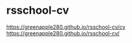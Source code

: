 # rsschool-cv
https://greenapple280.github.io/rsschool-cv/cv
https://greenapple280.github.io/rsschool-cv/

